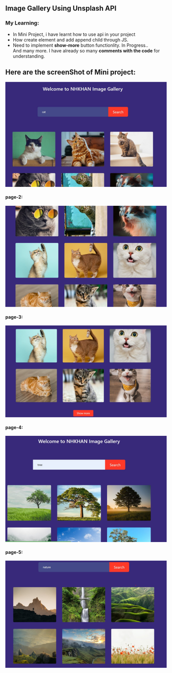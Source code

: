 ## Image Gallery Using Unsplash API 

### My Learning:
* In Mini Project, i have learnt how to use api in your project
* How create element and add append child through JS.
* Need to implement __show-more__ button functionlity. In Progress..</br>
And many more. I have already so many **comments with the code** for understanding.


## Here are the screenShot of Mini project:
![1](App_SS/1.jpg)
#### page-2:
![2](App_SS/2.jpg)
#### page-3:
![3](App_SS/3.jpg)
#### page-4:
![4](App_SS/4.jpg)
#### page-5:
![5](App_SS/5.jpg)
